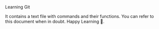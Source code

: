 Learning Git

It contains a text file with commands and their functions. You can refer to this document when in doubt. Happy Learning 🙂. 
